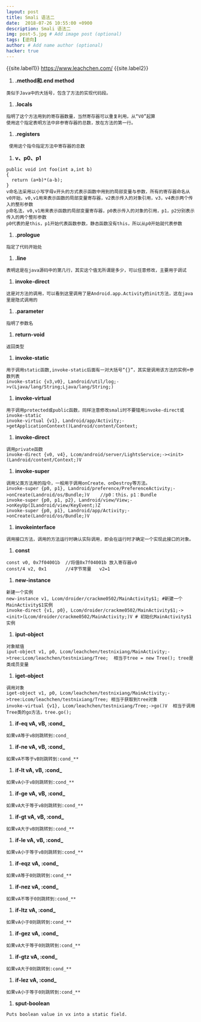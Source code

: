 ```yaml
---
layout: post
title: Smali 语法二
date:  2018-07-26 10:55:00 +0900
description: Smali 语法二
img: post-5.jpg # Add image post (optional)
tags: [逆向]
author: # Add name author (optional)
hacker: true
---
```


{{site.label1}} <a href="https://www.leachchen.com/" target="\_blank">https://www.leachchen.com/</a> {{site.label2}}


1. **.method和.end method**
```
类似于Java中的大括号，包含了方法的实现代码段。
```

1. **.locals**
```
指明了这个方法用到的寄存器数量，当然寄存器可以重复利用，从“V0”起算
使用这个指定表明方法中非参寄存器的总数，放在方法的第一行。
```

1. **.registers**
```
 使用这个指令指定方法中寄存器的总数
```

1. **v、p0、p1**
```
public void int foo(int a,int b)
{
  return (a+b)*(a-b);
}
v命名法采用以小写字母v开头的方式表示函数中用到的局部变量与参数，所有的寄存器命名从v0开始，v0,v1用来表示函数的局部变量寄存器，v2表示传入的对象引用，v3，v4表示两个传入的整形参数
p命名法，v0,v1用来表示函数的局部变量寄存器，p0表示传入的对象的引用，p1，p2分别表示传入的两个整形参数
p0代表的是this，p1开始代表函数参数，静态函数没有this，所以从p0开始就代表参数
```

1. **.prologue**
```
指定了代码开始处
```

1. **.line**
```
表明这是在java源码中的第几行，其实这个值无所谓是多少，可以任意修改，主要用于调试
```

1. **invoke-direct**
```
这是对方法的调用，可以看到这里调用了是Android.app.Activity的init方法，这在java里是隐式调用的
```

1. **.parameter**
```
指明了参数名
```

1. **return-void**
```
返回类型
```

1. **invoke-static**
```
用于调用static函数,invoke-static后面有一对大括号“{}”，其实是调用该方法的实例+参数列表
invoke-static {v3,v0}, Landroid/util/log;->v(Ljava/lang/String;Ljava/lang/String;)
```

1. **invoke-virtual**
```
用于调用protected或public函数，同样注意修改smali时不要错用invoke-direct或invoke-static
invoke-virtual {v1}, Landroid/app/Activity;->getApplicationContext()Landroid/content/Context;
```

1. **invoke-direct**
```
调用private函数
invoke-direct {v0, v4}, Lcom/android/server/LightsService;-><init>(Landroid/content/Context;)V
```

1. **invoke-super**
```
调用父类方法用的指令，一般用于调用onCreate、onDestroy等方法。
invoke-super {p0, p1}, Landroid/preference/PreferenceActivity;->onCreate(Landroid/os/Bundle;)V    //p0：this，p1：Bundle
invoke-super {p0, p1, p2}, Landroid/view/View;->onKeyUp(ILandroid/view/KeyEvent;)Z
invoke-super {p0, p1}, Landroid/app/Activity;->onCreate(Landroid/os/Bundle;)V
```

1. **invokeinterface**
```
调用接口方法，调用的方法运行时确认实际调用，即会在运行时才确定一个实现此接口的对象。
```

1. **const**
```
const v0, 0x7f04001b  //将值0x7f04001b 放入寄存器v0
const/4 v2, 0x1       //4字节常量   v2=1
```

1. **new-instance**
```
新建一个实例
new-instance v1, Lcom/droider/crackme0502/MainActivity$1; #新建一个MainActivity$1实例  
invoke-direct {v1, p0}, Lcom/droider/crackme0502/MainActivity$1;-><init>(Lcom/droider/crackme0502/MainActivity;)V # 初始化MainActivity$1实例  
```

1. **iput-object**
```
对象赋值
iput-object v1, p0, Lcom/leachchen/testnixiang/MainActivity;->tree:Lcom/leachchen/testnixiang/Tree;  相当于tree = new Tree(); tree是类成员变量
```
1. **iget-object**
```
调用对象
iget-object v1, p0, Lcom/leachchen/testnixiang/MainActivity;->tree:Lcom/leachchen/testnixiang/Tree; 相当于获取到tree对象
invoke-virtual {v1}, Lcom/leachchen/testnixiang/Tree;->go()V  相当于调用Tree类的go方法，tree.go();
```

1. **if-eq vA, vB, :cond_**
```
如果vA等于vB则跳转到:cond_
```

1. **if-ne vA, vB, :cond_**
```
如果vA不等于vB则跳转到:cond_**
```

1. **if-lt vA, vB, :cond_**
```
如果vA小于vB则跳转到:cond_**
```

1. **if-ge vA, vB, :cond_**
```
如果vA大于等于vB则跳转到:cond_**
```

1. **if-gt vA, vB, :cond_**
```
如果vA大于vB则跳转到:cond_**
```

1. **if-le vA, vB, :cond_**
```
如果vA小于等于vB则跳转到:cond_**
```

1. **if-eqz vA, :cond_**
```
如果vA等于0则跳转到:cond_**
```

1. **if-nez vA, :cond_**
```
如果vA不等于0则跳转到:cond_**
```

1. **if-ltz vA, :cond_**
```
如果vA小于0则跳转到:cond_**
```

1. **if-gez vA, :cond_**
```
如果vA大于等于0则跳转到:cond_**
```

1. **if-gtz vA, :cond_**
```
如果vA大于0则跳转到:cond_**
```

1. **if-lez vA, :cond_**
```
如果vA小于等于0则跳转到:cond_**
```

1. **sput-boolean**
```
Puts boolean value in vx into a static field.
```
